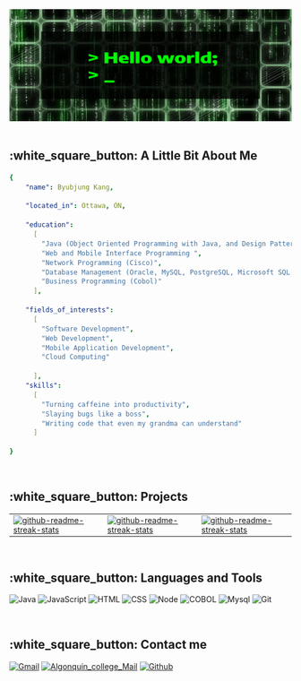 <div align="center">
<img src="https://github.com/byubjung-kang/byubjung-kang/blob/main/template1.gif" width="1500" height="200"/>
</div>

<br>
<h2>:white_square_button: A Little Bit About Me</h2>

```yaml
{
    "name": Byubjung Kang,

    "located_in": Ottawa, ON,

    "education":
      [
        "Java (Object Oriented Programming with Java, and Design Patterns)",
        "Web and Mobile Interface Programming ",
        "Network Programming (Cisco)",
        "Database Management (Oracle, MySQL, PostgreSQL, Microsoft SQL server)",
        "Business Programming (Cobol)"
      ],

    "fields_of_interests":
      [
        "Software Development",
        "Web Development",
        "Mobile Application Development",
        "Cloud Computing"

      ],
    "skills":
      [
        "Turning caffeine into productivity",
        "Slaying bugs like a boss",
        "Writing code that even my grandma can understand"
      ]
  
}

```

<br>

<h2>:white_square_button: Projects</h2>
<table>
    <tbody>
        <tr>
            <td>
                <a href="https://github.com/byubjung-kang/Java_personal_project" title="BeatBox">
                    <img width="301" src="https://denvercoder1-github-readme-stats.vercel.app/api/pin/?username=byubjung-kang&repo=Java_personal_project&theme=react&bg_color=273848&title_color=F85D7F&icon_color=F8D866&hide_border=true&show_icons=true" alt="github-readme-streak-stats">
                </a>
            </td>
            <td>
                <a href="https://github.com/byubjung-kang/Java_DAO_practice" title="DAO_Pattern">
                    <img width="301" src="https://denvercoder1-github-readme-stats.vercel.app/api/pin/?username=byubjung-kang&repo=Java_DAO_practice&theme=react&bg_color=273848&title_color=F85D7F&icon_color=F8D866&hide_border=true&show_icons=true" alt="github-readme-streak-stats">
            </td>
            <td>
                <a href="https://github.com/byubjung-kang/Android_project" title="Android_project">
                    <img width="301" src="https://denvercoder1-github-readme-stats.vercel.app/api/pin/?username=byubjung-kang&repo=Android_project&theme=react&bg_color=273848&title_color=F85D7F&icon_color=F8D866&hide_border=true&show_icons=true" alt="github-readme-streak-stats">
            </td>        
        </tr>
    </tbody>
</table>

                   
<br>

<h2>:white_square_button: Languages and Tools</h2>

![Java](https://img.shields.io/badge/-Java-%23D2691E?style=for-the-badge&logo=coffeescript&logoColor=white)
![JavaScript](https://img.shields.io/badge/JavaScript-323330?style=for-the-badge&logo=javascript&logoColor=F7DF1E")
![HTML](https://img.shields.io/badge/-HTML-F05032?style=for-the-badge&logo=html5&logoColor=ffffff)
![CSS](https://img.shields.io/badge/-CSS-007ACC?style=for-the-badge&logo=css3)
![Node](https://img.shields.io/badge/-Nodejs-43853d?style=for-the-badge&logo=Node.js&logoColor=white)
![COBOL](https://img.shields.io/badge/-COBOL-222222?style=for-the-badge&logo=coil&logoColor=white)
![Mysql](https://img.shields.io/badge/-MySQL-2E9FFF?style=for-the-badge&logo=mysql&logoColor=white)
![Git](https://img.shields.io/badge/-Git-F05032?style=for-the-badge&logo=git&logoColor=ffffff)


<br>

<h2>:white_square_button: Contact me</h2>

[![Gmail](https://img.shields.io/badge/Gmail-ED1C24.svg?&style=for-the-badge&logo=gmail&logoColor=white)](mailto:kimsang7046@gmail.com)
[![Algonquin_college_Mail](https://img.shields.io/badge/Algonquin_College-6D4AFF.svg?&style=for-the-badge&logo=minutemailer&logoColor=white)](mailto:kang0096@algonquinlive.com)
[![Github](https://img.shields.io/badge/GitHub-1D2D35.svg?&style=for-the-badge&logo=Github&logoColor=white)](https://github.com/byubjung-kang)

